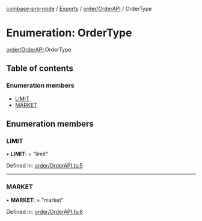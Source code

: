 [coinbase-pro-node](../README.md) / [Exports](../modules.md) / [order/OrderAPI](../modules/order_orderapi.md) / OrderType

# Enumeration: OrderType

[order/OrderAPI](../modules/order_orderapi.md).OrderType

## Table of contents

### Enumeration members

- [LIMIT](order_orderapi.ordertype.md#limit)
- [MARKET](order_orderapi.ordertype.md#market)

## Enumeration members

### LIMIT

• **LIMIT**: = "limit"

Defined in: [order/OrderAPI.ts:5](https://github.com/bennycode/coinbase-pro-node/blob/004782e/src/order/OrderAPI.ts#L5)

___

### MARKET

• **MARKET**: = "market"

Defined in: [order/OrderAPI.ts:6](https://github.com/bennycode/coinbase-pro-node/blob/004782e/src/order/OrderAPI.ts#L6)
